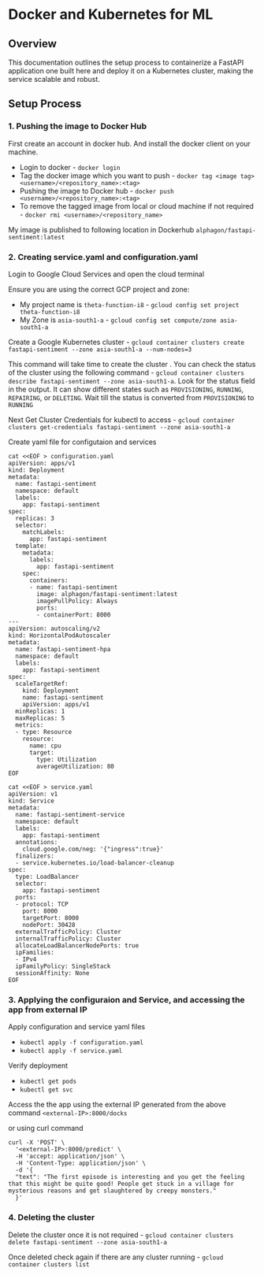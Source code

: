 # Docker and Kubernetes for ML

## Overview
This documentation outlines the setup process to containerize a FastAPI application one built here and
deploy it on a Kubernetes cluster, making the service scalable and robust.

## Setup Process

### 1. Pushing  the image to Docker Hub
First create an account in docker hub. And install the docker client on your machine.
- Login to docker - `docker login`
- Tag the docker image which you want to push - `docker tag <image tag> <username>/<repository_name>:<tag>`
- Pushing the image to Docker hub - `docker push <username>/<repository_name>:<tag>`
- To remove the tagged image from local or cloud machine if not required - `docker rmi <username>/<repository_name>`


My image is published to following location in Dockerhub 
`alphagon/fastapi-sentiment:latest`

### 2. Creating service.yaml and configuration.yaml
Login to Google Cloud Services and open the cloud terminal 

Ensure you are using the correct GCP project and zone:
- My project name is `theta-function-i8` - `gcloud config set project theta-function-i8`
- My Zone is `asia-south1-a` - `gcloud config set compute/zone asia-south1-a`

Create a Google Kubernetes cluster - `gcloud container clusters create fastapi-sentiment --zone asia-south1-a --num-nodes=3`

This command will take time to create the cluster . You can check the status of the cluster using the following command - 
`gcloud container clusters describe fastapi-sentiment --zone asia-south1-a`. 
Look for the status field in the output. It can show different states such as `PROVISIONING`, `RUNNING`, `REPAIRING`, or `DELETING`.
Wait till the status is converted from `PROVISIONING` to `RUNNING`

Next Get Cluster Credentials for kubectl to access - `gcloud container clusters get-credentials fastapi-sentiment --zone asia-south1-a`


Create yaml file for configutaion and services

```
cat <<EOF > configuration.yaml
apiVersion: apps/v1
kind: Deployment
metadata:
  name: fastapi-sentiment
  namespace: default
  labels:
    app: fastapi-sentiment
spec:
  replicas: 3
  selector:
    matchLabels:
      app: fastapi-sentiment
  template:
    metadata:
      labels:
        app: fastapi-sentiment
    spec:
      containers:
      - name: fastapi-sentiment
        image: alphagon/fastapi-sentiment:latest
        imagePullPolicy: Always
        ports:
        - containerPort: 8000
---
apiVersion: autoscaling/v2
kind: HorizontalPodAutoscaler
metadata:
  name: fastapi-sentiment-hpa
  namespace: default
  labels:
    app: fastapi-sentiment
spec:
  scaleTargetRef:
    kind: Deployment
    name: fastapi-sentiment
    apiVersion: apps/v1
  minReplicas: 1
  maxReplicas: 5
  metrics:
  - type: Resource
    resource:
      name: cpu
      target:
        type: Utilization
        averageUtilization: 80
EOF
```

```
cat <<EOF > service.yaml
apiVersion: v1
kind: Service
metadata:
  name: fastapi-sentiment-service
  namespace: default
  labels:
    app: fastapi-sentiment
  annotations:
    cloud.google.com/neg: '{"ingress":true}'
  finalizers:
  - service.kubernetes.io/load-balancer-cleanup
spec:
  type: LoadBalancer
  selector:
    app: fastapi-sentiment
  ports:
  - protocol: TCP
    port: 8000
    targetPort: 8000
    nodePort: 30428
  externalTrafficPolicy: Cluster
  internalTrafficPolicy: Cluster
  allocateLoadBalancerNodePorts: true
  ipFamilies:
  - IPv4
  ipFamilyPolicy: SingleStack
  sessionAffinity: None
EOF
```
### 3. Applying the configuraion and Service, and accessing the app from external IP
Apply configuration and service yaml files
- `kubectl apply -f configuration.yaml`
- `kubectl apply -f service.yaml`

Verify deployment
- `kubectl get pods`
- `kubectl get svc`

Access the the app using the external IP generated from the above command 
`<external-IP>:8000/docks`

or using curl command

```
curl -X 'POST' \
  '<external-IP>:8000/predict' \
  -H 'accept: application/json' \
  -H 'Content-Type: application/json' \
  -d '{
  "text": "The first episode is interesting and you get the feeling that this might be quite good! People get stuck in a village for mysterious reasons and get slaughtered by creepy monsters."
  }'
```

### 4. Deleting the cluster
Delete the cluster once it is not required - `gcloud container clusters delete fastapi-sentiment --zone asia-south1-a`

Once deleted check again if there are any cluster running - `gcloud container clusters list`
